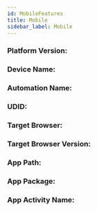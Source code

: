 ```yaml
---
id: MobileFeatures
title: Mobile
sidebar_label: Mobile
---
```


### Platform Version:

### Device Name:

### Automation Name:

### UDID:

### Target Browser:

### Target Browser Version:

### App Path:

### App Package:

### App Activity Name:
